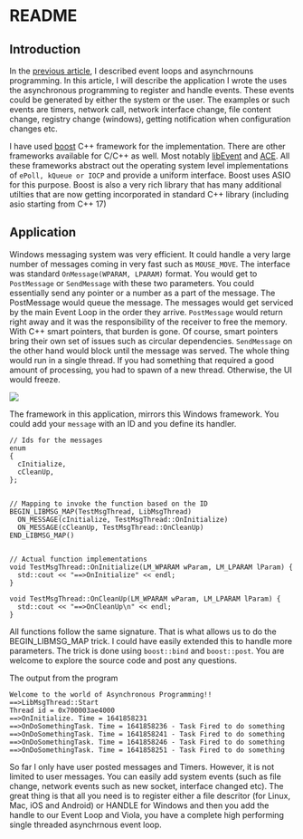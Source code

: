 # README

## Introduction

In the [previous article](https://hackmd.io/fQRXo1VsRcaFdvoMx7aBIw), I described event loops and asynchrnouns programming. In this article, I will describe the application I wrote the uses the asynchronous programming to register and handle events. These events could be generated by either the system or the user. The examples or such events are timers, network call, network interface change, file content change, registry change (windows), getting notification when configuration changes etc.

I have used [boost](https://www.boost.org/) C++ framework for the implementation. There are other frameworks available for C/C++ as well. Most notably [libEvent](https://libevent.org/) and [ACE](https://github.com/psigen/ace). All these frameworks abstract out the operating system level implementations of `ePoll, kQueue or IOCP` and provide a uniform interface. Boost uses ASIO for this purpose. Boost is also a very rich library that has many additional utilties that are now getting incorporated in standard C++ library (including asio starting from C++ 17)

## Application
Windows messaging system was very efficient. It could handle a very large number of messages coming in very fast such as `MOUSE_MOVE`. The interface was standard `OnMessage(WPARAM, LPARAM)` format. You would get to `PostMessage` or `SendMessage` with these two parameters. You could essentially send any pointer or a number as a part of the message. The PostMessage would queue the message. The messages would get serviced by the main Event Loop in the order they arrive. `PostMessage` would return right away and it was the responsibility of the receiver to free the memory. With C++ smart pointers, that burden is gone. Of course, smart pointers bring their own set of issues such as circular dependencies. `SendMessage` on the other hand would block until the message was served. The whole thing would run in a single thread. If you had something that required a good amount of processing, you had to spawn of a new thread. Otherwise, the UI would freeze.


![](https://i.imgur.com/s0pxEsD.png)


The framework in this application, mirrors this Windows framework. You could add your `message` with an ID and you define its handler. 

```
// Ids for the messages
enum
{
  cInitialize,
  cCleanUp,
};


// Mapping to invoke the function based on the ID
BEGIN_LIBMSG_MAP(TestMsgThread, LibMsgThread)
  ON_MESSAGE(cInitialize, TestMsgThread::OnInitialize)
  ON_MESSAGE(cCleanUp, TestMsgThread::OnCleanUp)
END_LIBMSG_MAP()


// Actual function implementations
void TestMsgThread::OnInitialize(LM_WPARAM wParam, LM_LPARAM lParam) {
  std::cout << "==>OnInitialize" << endl;
}

void TestMsgThread::OnCleanUp(LM_WPARAM wParam, LM_LPARAM lParam) {
  std::cout << "==>OnCleanUp\n" << endl;
}

```

All functions follow the same signature. That is what allows us to do the BEGIN_LIBMSG_MAP trick. I could have easily extended this to handle more parameters. The trick is done using `boost::bind` and `boost::post`. You are welcome to explore the source code and post any questions.

The output from the program
```
Welcome to the world of Asynchronous Programming!!
==>LibMsgThread::Start
Thread id = 0x700003ae4000
==>OnInitialize. Time = 1641858231
==>OnDoSomethingTask. Time = 1641858236 - Task Fired to do something
==>OnDoSomethingTask. Time = 1641858241 - Task Fired to do something
==>OnDoSomethingTask. Time = 1641858246 - Task Fired to do something
==>OnDoSomethingTask. Time = 1641858251 - Task Fired to do something
```

So far I only have user posted messages and Timers. However, it is not limited to user messages. You can easily add system events (such as file change, network events such as new socket, interface changed etc). The great thing is that all you need is to register either a file descritor (for Linux, Mac, iOS and Android) or HANDLE for Windows and then you add the handle to our Event Loop and Viola, you have a complete high performing single threaded asynchrnous event loop.








